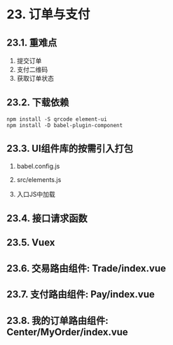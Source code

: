 # 23. 订单与支付

## 23.1. 重难点
1. 提交订单
2. 支付二维码
3. 获取订单状态

## 23.2. 下载依赖
```shell
npm install -S qrcode element-ui
npm install -D babel-plugin-component
```

## 23.3. UI组件库的按需引入打包
1. babel.config.js

2. src/elements.js

3. 入口JS中加载

## 23.4. 接口请求函数




## 23.5. Vuex

 

## 23.6. 交易路由组件: Trade/index.vue



## 23.7. 支付路由组件: Pay/index.vue



## 23.8. 我的订单路由组件: Center/MyOrder/index.vue
